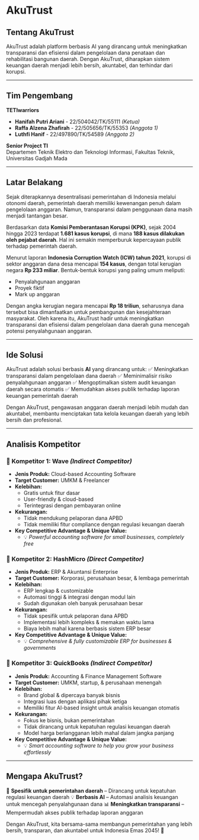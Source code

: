 # AkuTrust

## Tentang AkuTrust
AkuTrust adalah platform berbasis AI yang dirancang untuk meningkatkan transparansi dan efisiensi dalam pengelolaan dana penataan dan rehabilitasi bangunan daerah. Dengan AkuTrust, diharapkan sistem keuangan daerah menjadi lebih bersih, akuntabel, dan terhindar dari korupsi.

---

## Tim Pengembang
**TETIwarriors**
- **Hanifah Putri Ariani** - 22/504042/TK/55111 *(Ketua)*
- **Raffa Alzena Zhafirah** - 22/505656/TK/55353 *(Anggota 1)*
- **Luthfi Hanif** - 22/497890/TK/54589 *(Anggota 2)*

**Senior Project TI**  
Departemen Teknik Elektro dan Teknologi Informasi, Fakultas Teknik, Universitas Gadjah Mada

---

## Latar Belakang
Sejak diterapkannya desentralisasi pemerintahan di Indonesia melalui otonomi daerah, pemerintah daerah memiliki kewenangan penuh dalam pengelolaan anggaran. Namun, transparansi dalam penggunaan dana masih menjadi tantangan besar.

Berdasarkan data **Komisi Pemberantasan Korupsi (KPK)**, sejak 2004 hingga 2023 terdapat **1.681 kasus korupsi**, di mana **188 kasus dilakukan oleh pejabat daerah**. Hal ini semakin memperburuk kepercayaan publik terhadap pemerintah daerah.

Menurut laporan **Indonesia Corruption Watch (ICW) tahun 2021**, korupsi di sektor anggaran dana desa mencapai **154 kasus**, dengan total kerugian negara **Rp 233 miliar**. Bentuk-bentuk korupsi yang paling umum meliputi:
- Penyalahgunaan anggaran
- Proyek fiktif
- Mark up anggaran

Dengan angka kerugian negara mencapai **Rp 18 triliun**, seharusnya dana tersebut bisa dimanfaatkan untuk pembangunan dan kesejahteraan masyarakat. Oleh karena itu, AkuTrust hadir untuk meningkatkan transparansi dan efisiensi dalam pengelolaan dana daerah guna mencegah potensi penyalahgunaan anggaran.

---

## Ide Solusi
AkuTrust adalah solusi berbasis **AI** yang dirancang untuk:
✅ Meningkatkan transparansi dalam pengelolaan dana daerah
✅ Meminimalisir risiko penyalahgunaan anggaran
✅ Mengoptimalkan sistem audit keuangan daerah secara otomatis
✅ Memudahkan akses publik terhadap laporan keuangan pemerintah daerah

Dengan AkuTrust, pengawasan anggaran daerah menjadi lebih mudah dan akuntabel, membantu menciptakan tata kelola keuangan daerah yang lebih bersih dan profesional.

---

## Analisis Kompetitor
### 🔹 Kompetitor 1: **Wave** *(Indirect Competitor)*
- **Jenis Produk:** Cloud-based Accounting Software
- **Target Customer:** UMKM & Freelancer
- **Kelebihan:**
  - Gratis untuk fitur dasar
  - User-friendly & cloud-based
  - Terintegrasi dengan pembayaran online
- **Kekurangan:**
  - Tidak mendukung pelaporan dana APBD
  - Tidak memiliki fitur compliance dengan regulasi keuangan daerah
- **Key Competitive Advantage & Unique Value:**
  - 💡 *Powerful accounting software for small businesses, completely free*

### 🔹 Kompetitor 2: **HashMicro** *(Direct Competitor)*
- **Jenis Produk:** ERP & Akuntansi Enterprise
- **Target Customer:** Korporasi, perusahaan besar, & lembaga pemerintah
- **Kelebihan:**
  - ERP lengkap & customizable
  - Automasi tinggi & integrasi dengan modul lain
  - Sudah digunakan oleh banyak perusahaan besar
- **Kekurangan:**
  - Tidak spesifik untuk pelaporan dana APBD
  - Implementasi lebih kompleks & memakan waktu lama
  - Biaya lebih mahal karena berbasis sistem ERP besar
- **Key Competitive Advantage & Unique Value:**
  - 💡 *Comprehensive & fully customizable ERP for businesses & governments*

### 🔹 Kompetitor 3: **QuickBooks** *(Indirect Competitor)*
- **Jenis Produk:** Accounting & Finance Management Software
- **Target Customer:** UMKM, startup, & perusahaan menengah
- **Kelebihan:**
  - Brand global & dipercaya banyak bisnis
  - Integrasi luas dengan aplikasi pihak ketiga
  - Memiliki fitur AI-based insight untuk analisis keuangan otomatis
- **Kekurangan:**
  - Fokus ke bisnis, bukan pemerintahan
  - Tidak dirancang untuk kepatuhan regulasi keuangan daerah
  - Model harga berlangganan lebih mahal dalam jangka panjang
- **Key Competitive Advantage & Unique Value:**
  - 💡 *Smart accounting software to help you grow your business effortlessly*

---

## Mengapa AkuTrust?
🎯 **Spesifik untuk pemerintahan daerah** – Dirancang untuk kepatuhan regulasi keuangan daerah
💡 **Berbasis AI** – Automasi analisis keuangan untuk mencegah penyalahgunaan dana
📊 **Meningkatkan transparansi** – Mempermudah akses publik terhadap laporan anggaran

Dengan AkuTrust, kita bersama-sama membangun pemerintahan yang lebih bersih, transparan, dan akuntabel untuk Indonesia Emas 2045! 🚀

